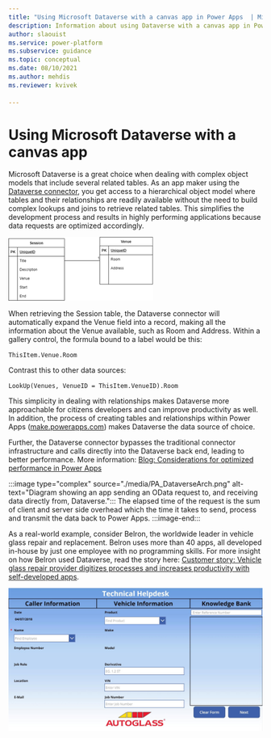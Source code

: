 ```yaml
---
title: "Using Microsoft Dataverse with a canvas app in Power Apps  | Microsoft Docs"
description: Information about using Dataverse with a canvas app in Power Apps
author: slaouist
ms.service: power-platform
ms.subservice: guidance
ms.topic: conceptual
ms.date: 08/10/2021
ms.author: mehdis
ms.reviewer: kvivek 
  
---
```

# Using Microsoft Dataverse with a canvas app 

Microsoft Dataverse is a great choice when dealing with complex object models that include several related tables. As an app maker using the [Dataverse connector](/connectors/commondataserviceforapps/), you get access to a hierarchical object model where tables and their relationships are readily available without the need to build complex lookups and joins to retrieve related tables. This simplifies the development process and results in highly performing applications because data requests are optimized accordingly.

![Diagram showing a Session table and associated Venue field with room and address information.](./media/ConferenceAppObjectModel.png)

When retrieving the Session table, the Dataverse connector will automatically expand the Venue field into a record, making all the information about the Venue available, such as Room and Address. Within a gallery control, the formula bound to a label would be this:

```powerappsfl
ThisItem.Venue.Room
```

Contrast this to other data sources:

```powerappsfl
LookUp(Venues, VenueID = ThisItem.VenueID).Room
```

This simplicity in dealing with relationships makes Dataverse more approachable for citizens developers and can improve productivity as well. In addition, the process of creating tables and relationships within Power Apps ([make.powerapps.com](https://make.powerapps.com)) makes Dataverse the data source of choice. 

Further, the Dataverse connector bypasses the traditional connector infrastructure and calls directly into the Dataverse back end, leading to better performance. More information: [Blog: Considerations for optimized performance in Power Apps](https://powerapps.microsoft.com/blog/considerations-for-optimized-performance-in-power-apps/)

:::image type="complex" source="./media/PA_DataverseArch.png" alt-text="Diagram showing an app sending an OData request to, and receiving data directly from, Dataverse.":::
   The elapsed time of the request is the sum of client and server side overhead which the time it takes to send, process and transmit the data back to Power Apps.
:::image-end:::


As a real-world example, consider Belron, the worldwide leader in vehicle glass repair and replacement. Belron uses more than 40 apps, all developed in-house by just one employee with no programming skills. For more insight on how Belron used Dataverse, read the story here: [Customer story: Vehicle glass repair provider digitizes processes and increases productivity with self-developed apps](https://customers.microsoft.com/story/belron-autoglass-consumer-goods-powerapps). 

![Screenshot showing a form for capturing information in an Autoglass helpdesk app.](./media/autoglass.jpg)